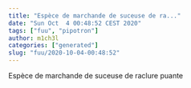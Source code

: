 ```yaml
---
title: "Espèce de marchande de suceuse de ra..."
date: "Sun Oct  4 00:48:52 CEST 2020"
tags: ["fuu", "pipotron"]
author: m1ch3l
categories: ["generated"]
slug: "fuu/2020-10-04-00:48:52"
---
```


Espèce de marchande de suceuse de raclure puante
